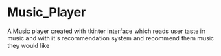 # Music_Player

A Music player created with tkinter interface which reads user taste in music and with it's recommendation system and recommend them music they would like
